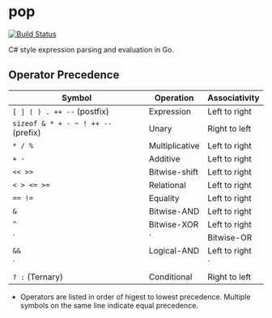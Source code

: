 # pop

[![Build Status](https://travis-ci.com/ehotinger/pop.svg?branch=master)](https://travis-ci.com/ehotinger/pop)

C# style expression parsing and evaluation in Go.

## Operator Precedence

|               Symbol                |        Operation        | Associativity |
|-------------------------------------|-------------------------|---------------|
| `[ ] ( ) . ++ --` (postfix)         | Expression              | Left to right |
| `sizeof & * + - ~ ! ++ --` (prefix) | Unary                   | Right to left |
| `* / %`                             | Multiplicative          | Left to right |
| `+ -`                               | Additive                | Left to right |
| `<< >>`                             | Bitwise-shift           | Left to right |
| `< > <= >=`                         | Relational              | Left to right |
| `== !=`                             | Equality                | Left to right |
| `&`                                 | Bitwise-AND             | Left to right |
| `^`                                 | Bitwise-XOR             | Left to right |
| `|`                                 | Bitwise-OR              | Left to right |
| `&&`                                | Logical-AND             | Left to right |
| `||`                                | Logical-OR              | Left to right |
| `? :` (Ternary)                     | Conditional             | Right to left |

- Operators are listed in order of higest to lowest precedence. Multiple symbols on the same line indicate equal precedence.